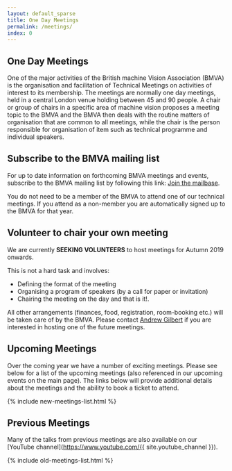 ```yaml
---
layout: default_sparse
title: One Day Meetings
permalink: /meetings/
index: 0
---
```



## One Day Meetings

One of the major activities of the British machine Vision Association (BMVA) is the organisation and facilitation of Technical Meetings on activities of interest to its membership. The meetings are normally one day meetings, held in a central London venue holding between 45 and 90 people. A chair or group of chairs in a specific area of machine vision proposes a meeting topic to the BMVA and the BMVA  then deals with the routine matters of organisation that are common to all meetings, while the chair is the person responsible for organisation of item such as technical programme and individual speakers.

## Subscribe to the BMVA mailing list

For up to date information on forthcoming BMVA meetings and events, subscribe to the BMVA mailing list by following this link: [Join the mailbase](http://www.jiscmail.ac.uk/lists/bmva.html).

You do not need to be a member of the BMVA to attend one of our technical meetings. If you attend as a non-member you are automatically signed up to the BMVA for that year.

## Volunteer to chair your own meeting

We are currently **SEEKING VOLUNTEERS** to host meetings for Autumn 2019 onwards. 

This is not a hard task and involves:
+ Defining the format of the meeting
+ Organising a program of speakers (by a call for paper or invitation)
+ Chairing the meeting on the day and that is it!.

All other arrangements (finances, food, registration, room-booking etc.) will be taken care of by the BMVA. Please contact [Andrew Gilbert](mailto:a.gilbert@surrey.ac.uk) if you are interested in hosting one of the future meetings.

## Upcoming Meetings

Over the coming year we have a number of exciting meetings. Please see below for a list of the upcoming meetings (also referenced in our upcoming events on the main page). The links below will provide additional details about the meetings and the ability to book a ticket to attend.

{% include new-meetings-list.html %}

## Previous Meetings

<!--<i class="fab fa-youtube fa-1x"></i> -->
Many of the talks from previous meetings are also available on our  [YouTube channel](https://www.youtube.com/{{ site.youtube_channel }}).

{% include old-meetings-list.html %}
